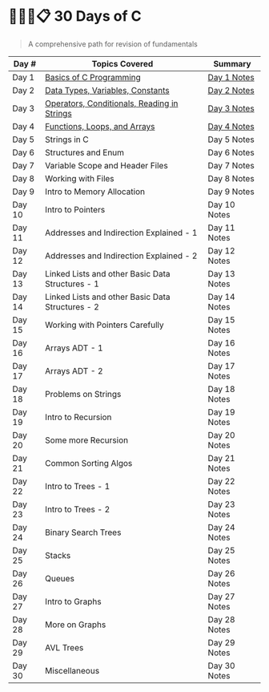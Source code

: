 # 👩🏽‍💻📋 30 Days of C
>A comprehensive path for revision of fundamentals

| Day # |  Topics Covered| Summary|
|-------|---------------|-------|
| Day 1 | [Basics of C Programming](https://github.com/balapriyac/30-Days-of-C/tree/main/day-1)| [Day 1 Notes](https://github.com/balapriyac/30-Days-of-C/blob/main/day-1/day1-summary.md)|
| Day 2 | [Data Types, Variables, Constants](https://github.com/balapriyac/30-Days-of-C/tree/main/day-2)| [Day 2 Notes](https://github.com/balapriyac/30-Days-of-C/blob/main/day-2/day-2-summary.md)|
| Day 3 | [Operators, Conditionals, Reading in Strings](https://github.com/balapriyac/30-Days-of-C/tree/main/day-3)| [Day 3 Notes](https://github.com/balapriyac/30-Days-of-C/blob/main/day-3/day-3-summary.md)|
| Day 4 |[Functions, Loops, and Arrays](https://github.com/balapriyac/30-Days-of-C/tree/main/day-4) | [Day 4 Notes](https://github.com/balapriyac/30-Days-of-C/blob/main/day-4/day-4-summary.md)|
| Day 5 | Strings in C | Day 5 Notes|
| Day 6 | Structures and Enum | Day 6 Notes|
| Day 7 | Variable Scope and Header Files| Day 7 Notes|
| Day 8 | Working with Files |Day 8 Notes|
| Day 9 | Intro to Memory Allocation|Day 9 Notes|
| Day 10 | Intro to Pointers|Day 10 Notes|
| Day 11 | Addresses and Indirection Explained - 1|Day 11 Notes|
| Day 12 | Addresses and Indirection Explained - 2|Day 12 Notes|
| Day 13 | Linked Lists and other Basic Data Structures - 1 |Day 13 Notes|
| Day 14 | Linked Lists and other Basic Data Structures - 2 |Day 14 Notes|
| Day 15 | Working with Pointers Carefully |Day 15 Notes|
| Day 16 | Arrays ADT - 1|Day 16 Notes|
| Day 17|  Arrays ADT - 2 |Day 17 Notes|
| Day 18 | Problems on Strings |Day 18 Notes|
| Day 19 | Intro to Recursion |Day 19 Notes|
| Day 20 | Some more Recursion|Day 20 Notes|
| Day 21 | Common Sorting Algos|Day 21 Notes|
| Day 22 | Intro to Trees - 1 |Day 22 Notes|
| Day 23 | Intro to Trees - 2|Day 23 Notes|
| Day 24 | Binary Search Trees|Day 24 Notes|
| Day 25 | Stacks|Day 25 Notes|
| Day 26 | Queues|Day 26 Notes|
| Day 27 | Intro to Graphs|Day 27 Notes|
| Day 28 | More on Graphs|Day 28 Notes|
| Day 29 | AVL Trees|Day 29 Notes|
| Day 30 |Miscellaneous|Day 30 Notes|


